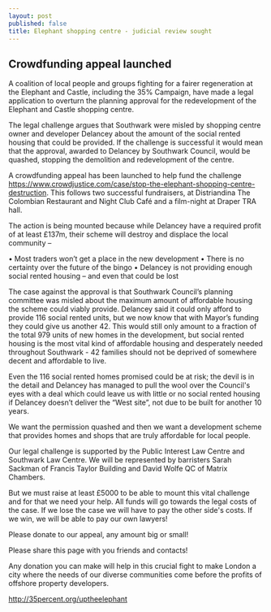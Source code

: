 ```yaml
---
layout: post
published: false
title: Elephant shopping centre - judicial review sought
---
```

## Crowdfunding appeal launched

A coalition of local people and groups fighting for a fairer regeneration at the Elephant and Castle, including the 35% Campaign, have made a legal application to overturn the planning approval for the redevelopment of the Elephant and Castle shopping centre.

The legal challenge argues that Southwark were misled by shopping centre owner and developer Delancey about the amount of the social rented housing that could be provided.  If the challenge is successful it would mean that the approval, awarded to Delancey by Southwark Council, would be quashed, stopping the demolition and redevelopment of the centre.

A crowdfunding appeal has been launched to help fund the challenge https://www.crowdjustice.com/case/stop-the-elephant-shopping-centre-destruction.  This follows two successful fundraisers, at Distriandina The Colombian Restaurant and Night Club Café and a film-night at Draper TRA hall.

The action is being mounted because while Delancey have a required profit of at least £137m, their scheme will destroy and displace the local community – 

•	Most traders won’t get a place in the new development
•	There is no certainty over the future of the bingo 
•	Delancey is not providing enough social rented housing – and even that could be lost			

The case against the approval is that Southwark Council’s planning committee was misled about the maximum amount of affordable housing the scheme could viably provide.  Delancey said it could only afford to provide 116 social rented units, but we now know that with Mayor’s funding they could give us another 42. This would still only amount to a fraction of the total 979 units of new homes in the development, but social rented housing is the most vital kind of affordable housing and desperately needed throughout Southwark - 42 families should not be deprived of somewhere decent and affordable to live.

Even the 116 social rented homes promised could be at risk; the devil is in the detail and Delancey has managed to pull the wool over the Council's eyes with a deal which could leave us with little or no social rented housing if Delancey doesn’t deliver the “West site”, not due to be built for another 10 years.

We want the permission quashed and then we want a development scheme that provides homes and shops that are truly affordable for local people.

Our legal challenge is supported by the Public Interest Law Centre and Southwark Law Centre.  We will be represented by barristers Sarah Sackman of Francis Taylor Building and David Wolfe QC of Matrix Chambers.

But we must raise at least £5000 to be able to mount this vital challenge and for that we need your help. All funds will go towards the legal costs of the case. If we lose the case we will have to pay the other side's costs. If we win, we will be able to pay our own lawyers!

Please donate to our appeal, any amount big or small!

Please share this page with you friends and contacts!

Any donation you can make will help in this crucial fight to make London a city where the needs of our diverse communities come before the profits of offshore property developers.

http://35percent.org/uptheelephant
